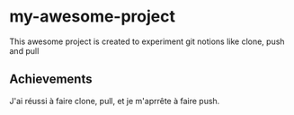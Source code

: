 # my-awesome-project

This awesome project is created to experiment git notions like clone, push and pull

## Achievements

J'ai réussi à faire clone, pull, et je m'aprrête à faire push.
